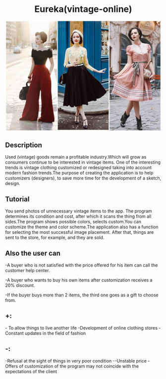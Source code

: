 <h1 align="center">Eureka(vintage-online)</h1>

![](https://github.com/kwapetta/special-eureka/blob/main/11.jpg)

<h2>Description</h2>
Used (vintage) goods remain a profitable industry.Which will grow as consumers continue to be interested in vintage items. One of the interesting trends is vintage clothing customized or redesigned taking into account modern fashion trends.The purpose of creating the application is to help customizers (designers), to save more time for the development of a sketch, design.

<h2>Tutorial</h2>

You send photos of unnecessary vintage items to the app. The program determines its condition and cost, after which it scans the thing from all sides.The program shows possible colors, selects custom.You can customize the theme and color scheme.The application also has a function for selecting the most successful image placement.
After that, things are sent to the store, for example, and they are sold.
<h2>Also the user can</h2>

-A buyer who is not satisfied with the price offered for his item can call the customer help center.

-A buyer who wants to buy his own items after customization receives a 20% discount.

-If the buyer buys more than 2 items, the third one goes as a gift to choose from.

<h2>+:</h2>
- To allow things to live another life
-Development of online clothing stores
-Constant updates in the field of fashion
<h2>-:</h2>
-Refusal at the sight of things in very poor condition
--Unstable price
-Offers of customization of the program may not coincide with the expectations of the client
